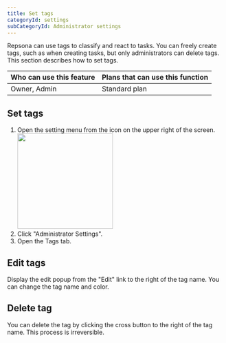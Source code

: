 ```yaml
---
title: Set tags
categoryId: settings
subCategoryId: Administrator settings
---
```


Repsona can use tags to classify and react to tasks. You can freely create tags, such as when creating tasks, but only administrators can delete tags. This section describes how to set tags.

|Who can use this feature|Plans that can use this function|
|---|---|
|Owner, Admin|Standard plan|

## Set tags

1. Open the setting menu from the icon on the upper right of the screen.<br><img src="/images/help/menu-button.png" width="222">
2. Click "Administrator Settings".
3. Open the Tags tab.

## Edit tags

Display the edit popup from the "Edit" link to the right of the tag name. You can change the tag name and color.

## Delete tag

You can delete the tag by clicking the cross button to the right of the tag name. This process is irreversible.
